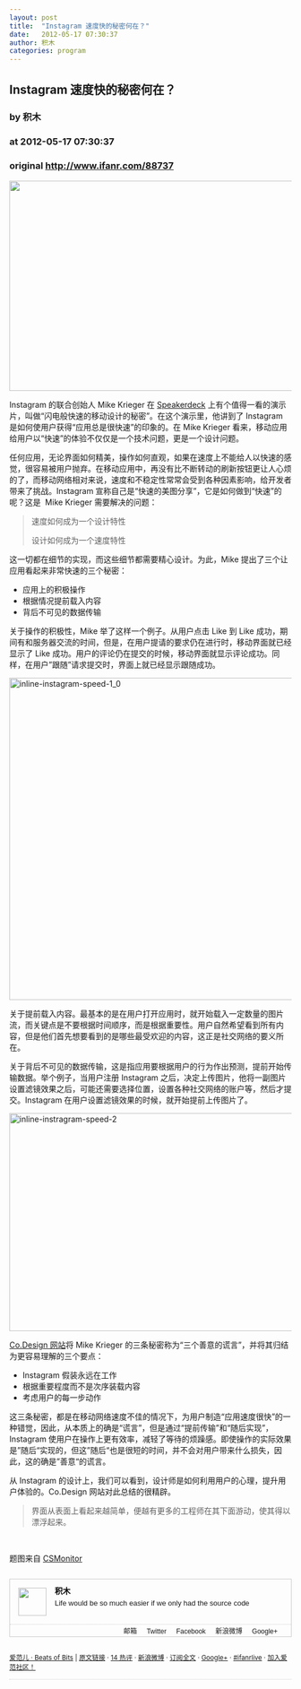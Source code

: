 ```yaml
---
layout: post
title:  "Instagram 速度快的秘密何在？"
date:   2012-05-17 07:30:37
author: 积木
categories: program
---
```


## Instagram 速度快的秘密何在？
### by 积木
### at 2012-05-17 07:30:37
### original <http://www.ifanr.com/88737>

<p><a href="http://www.ifanr.com/88737/0413-insta-pep_full_600" rel="attachment wp-att-88753"><img title="0413-insta-pep_full_600" src="http://cdn.ifanr.cn/wp-content/uploads/2012/05/0413-insta-pep_full_600.jpg?9f13f7" alt="" width="600" height="375"></a></p>
<p>Instagram 的联合创始人 Mike Krieger 在 <a href="https://speakerdeck.com/u/mikeyk/p/secrets-to-lightning-fast-mobile-design">Speakerdeck</a> 上有个值得一看的演示片，叫做“闪电般快速的移动设计的秘密”。在这个演示里，他讲到了 Instagram 是如何使用户获得“应用总是很快速”的印象的。在 Mike Krieger 看来，移动应用给用户以“快速”的体验不仅仅是一个技术问题，更是一个设计问题。</p>
<p>任何应用，无论界面如何精美，操作如何直观，如果在速度上不能给人以快速的感觉，很容易被用户抛弃。在移动应用中，再没有比不断转动的刷新按钮更让人心烦的了，而移动网络相对来说，速度和不稳定性常常会受到各种因素影响，给开发者带来了挑战。Instagram 宣称自己是“快速的美图分享”，它是如何做到“快速”的呢？这是  Mike Krieger 需要解决的问题：</p>
<blockquote><p>速度如何成为一个设计特性</p>
<p>设计如何成为一个速度特性</p></blockquote>
<p><span></span></p>
<p>这一切都在细节的实现，而这些细节都需要精心设计。为此，Mike 提出了三个让应用看起来非常快速的三个秘密：</p>
<ul>
<li>应用上的积极操作</li>
<li>根据情况提前载入内容</li>
<li>背后不可见的数据传输</li>
</ul>
<p>关于操作的积极性，Mike 举了这样一个例子。从用户点击 Like 到 Like 成功，期间有和服务器交流的时间，但是，在用户提请的要求仍在进行时，移动界面就已经显示了 Like 成功。用户的评论仍在提交的时候，移动界面就显示评论成功。同样，在用户”跟随”请求提交时，界面上就已经显示跟随成功。</p>
<p><a href="http://cdn.ifanr.cn/wp-content/uploads/2012/05/inline-instagram-speed-1_0.jpg?9f13f7"><img style="padding-left:0px;padding-right:0px;float:none;margin-left:auto;margin-right:auto;padding-top:0px;border:0px" src="http://cdn.ifanr.cn/wp-content/uploads/2012/05/inline-instagram-speed-1_0_thumb.jpg?9f13f7" alt="inline-instagram-speed-1_0" width="600" height="575" border="0"></a></p>
<p>关于提前载入内容。最基本的是在用户打开应用时，就开始载入一定数量的图片流，而关键点是不要根据时间顺序，而是根据重要性。用户自然希望看到所有内容，但是他们首先想要看到的是哪些最受欢迎的内容，这正是社交网络的要义所在。</p>
<p>关于背后不可见的数据传输，这是指应用要根据用户的行为作出预测，提前开始传输数据。举个例子，当用户注册 Instagram 之后，决定上传图片，他将一副图片设置滤镜效果之后，可能还需要选择位置，设置各种社交网络的账户等，然后才提交。Instagram 在用户设置滤镜效果的时候，就开始提前上传图片了。</p>
<p><a href="http://cdn.ifanr.cn/wp-content/uploads/2012/05/inline-instragram-speed-2.jpg?9f13f7"><img style="padding-left:0px;padding-right:0px;float:none;margin-left:auto;margin-right:auto;padding-top:0px;border:0px" src="http://cdn.ifanr.cn/wp-content/uploads/2012/05/inline-instragram-speed-2_thumb.jpg?9f13f7" alt="inline-instragram-speed-2" width="600" height="389" border="0"></a></p>
<p><a href="http://www.fastcodesign.com/1669788/the-3-white-lies-behind-instagrams-lightning-speed">Co.Design 网站</a>将 Mike Krieger 的三条秘密称为“三个善意的谎言”，并将其归结为更容易理解的三个要点：</p>
<ul>
<li>Instagram 假装永远在工作</li>
<li>根据重要程度而不是次序装载内容</li>
<li>考虑用户的每一步动作</li>
</ul>
<p>这三条秘密，都是在移动网络速度不佳的情况下，为用户制造“应用速度很快”的一种错觉，因此，从本质上的确是“谎言”，但是通过“提前传输”和“随后实现”，Instagram 使用户在操作上更有效率，减轻了等待的烦躁感。即使操作的实际效果是”随后“实现的，但这”随后“也是很短的时间，并不会对用户带来什么损失，因此，这的确是”善意“的谎言。</p>
<p>从 Instagram 的设计上，我们可以看到，设计师是如何利用用户的心理，提升用户体验的。Co.Design 网站对此总结的很精辟。</p>
<blockquote><p>界面从表面上看起来越简单，便越有更多的工程师在其下面游动，使其得以漂浮起来。</p></blockquote>
<p> </p>
<p>题图来自 <a href="http://www.csmonitor.com/Innovation/2012/0413/Instagram-and-four-other-apps-that-hit-it-big">CSMonitor</a></p>
	<div style="border:1px solid #ccc;font-size:14px;margin:27px auto;font-family:Arial">
		<div style="overflow:hidden"> <a href="http://www.ifanr.com/author/merlin" style="color:#000;text-decoration:none"><img src="http://cdn.ifanr.cn/wp-content/uploads/avatar/427.jpg?9f13f7" width="50" height="50" style="display:block;float:left;padding:0;margin:15px"></a>
			<div style="text-align:left;line-height:23px;margin-left:80px">
				<div style="padding:10px 10px 10px 0">
					<div style="margin:0;font-size:14px"><strong><a href="http://www.ifanr.com/author/merlin" style="color:#000;text-decoration:none">积木</a></strong></div>
					<div style="font-size:13px;line-height:20px">Life would be so much easier if we only had the source code</div>
				</div>
			</div>
		</div>
		<div style="text-align:right;border-top:1px dotted #ccc;padding:2px 10px;font-size:12px">
			<div>
								<a href="mailto:jimmerlin@gmail.com" style="margin-right:14px;text-decoration:none">邮箱</a>				<a href="http://twitter.com/jimmerlin" style="margin-right:14px;text-decoration:none">Twitter</a>				<a href="http://facebook.com/jimmerlin" style="margin-right:14px;text-decoration:none">Facebook</a>				<a href="http://weibo.com/jimmerlin" style="margin-right:14px;text-decoration:none">新浪微博</a>				<a href="https://plus.google.com/112637572621202585213" style="margin-right:14px;text-decoration:none">Google+</a>			</div>
		</div>
	</div>
<p><small><a href="http://www.ifanr.com">爱范儿 · Beats of Bits</a> |
<a href="http://www.ifanr.com/88737">原文链接</a> ·
<a href="http://www.ifanr.com/88737#comments">14 热评</a> ·
<a href="http://www.weibo.com/ifanr">新浪微博</a> ·
<a href="http://www.ifanr.com/feed">订阅全文</a> ·
<a href="https://plus.google.com/114725869543399343504/">Google+</a> ·
<a href="http://live.ifanr.com/">#ifanrlive</a> ·
<a href="http://bbs.ifanr.com/">加入爱范社区！</a> 
</small></p>

<div style="text-align:right;border-top:1px dotted #ccc">
</div> 
<br>